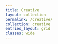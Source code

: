 ```yaml
---
title: Creative
layout: collection
permalink: /creative/
collection: creative
entries_layout: grid
classes: wide
---
```

